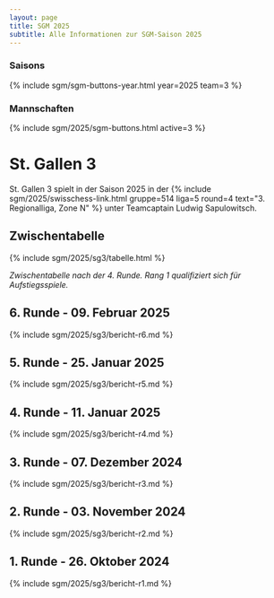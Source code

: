 ```yaml
---
layout: page
title: SGM 2025
subtitle: Alle Informationen zur SGM-Saison 2025
---
```


### Saisons

{% include sgm/sgm-buttons-year.html year=2025 team=3 %}

### Mannschaften

{% include sgm/2025/sgm-buttons.html active=3 %}

# St. Gallen 3

St. Gallen 3 spielt in der Saison 2025 in der
{% include sgm/2025/swisschess-link.html gruppe=514 liga=5 round=4 text="3. Regionalliga, Zone N" %} unter Teamcaptain
Ludwig Sapulowitsch.

## Zwischentabelle

{% include sgm/2025/sg3/tabelle.html %}

_Zwischentabelle nach der 4. Runde. Rang 1 qualifiziert sich für Aufstiegsspiele._

## 6. Runde - 09. Februar 2025

{% include sgm/2025/sg3/bericht-r6.md %}

## 5. Runde - 25. Januar 2025

{% include sgm/2025/sg3/bericht-r5.md %}

## 4. Runde - 11. Januar 2025

{% include sgm/2025/sg3/bericht-r4.md %}

## 3. Runde - 07. Dezember 2024

{% include sgm/2025/sg3/bericht-r3.md %}

## 2. Runde - 03. November 2024

{% include sgm/2025/sg3/bericht-r2.md %}

## 1. Runde - 26. Oktober 2024

{% include sgm/2025/sg3/bericht-r1.md %}

<style>
table th, table td:nth-of-type(4) {
    white-space: nowrap;
}
</style>
